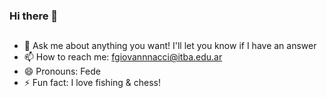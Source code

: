 ### Hi there 👋

##
- 💬 Ask me about anything you want! I'll let you know if I have an answer
- 📫 How to reach me: fgiovannnacci@itba.edu.ar
- 😄 Pronouns: Fede
- ⚡ Fun fact: I love fishing & chess! 

<!--
**FedericoGiovannacci/FedericoGiovannacci** is a ✨ _special_ ✨ repository because its `README.md` (this file) appears on your GitHub profile.

Here are some ideas to get you started:

- 🔭 I’m currently working on learning more about React and Node
- 🌱 I’m currently learning Node, React, HTML and CSS
- 👯 I’m looking to collaborate on new projects to upload to my repository
- 🤔 I’m looking for help with nothing at the moment 
- 💬 Ask me about anything you want! I'll let you know if I have an answer
- 📫 How to reach me: fgiovannnacci@itba.edu.ar
- 😄 Pronouns: Fede
- ⚡ Fun fact: I love fishing! 
-->
